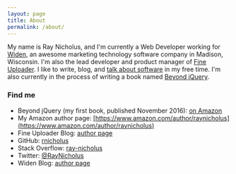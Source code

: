 ```yaml
---
layout: page
title: About
permalink: /about/
---
```


My name is Ray Nicholus, and I'm currently a Web Developer working for 
[Widen](http://www.widen.com), an awesome marketing technology software company in 
Madison, Wisconsin.  I'm also the lead developer and product manager of [Fine Uploader](http://fineuploader.com/).
I like to write, blog, and [talk about software](http://slides.com/raynicholus) 
in my free time. I'm also currently in the process of writing a book named [Beyond jQuery](https://leanpub.com/beyondjquery).

### Find me
- Beyond jQuery (my first book, published November 2016): [on Amazon](https://amzn.com/1484222342)   
- My Amazon author page: [https://www.amazon.com/author/raynicholus](https://www.amazon.com/author/raynicholus)
- Fine Uploader Blog: [author page](http://blog.fineuploader.com/author/rnicholus/)  
- GitHub: [rnicholus](https://github.com/rnicholus)  
- Stack Overflow: [ray-nicholus](http://stackoverflow.com/users/486979/ray-nicholus)  
- Twitter: [@RayNicholus](https://twitter.com/RayNicholus)  
- Widen Blog: [author page](http://www.widen.com/blog/ray-nicholus)  
